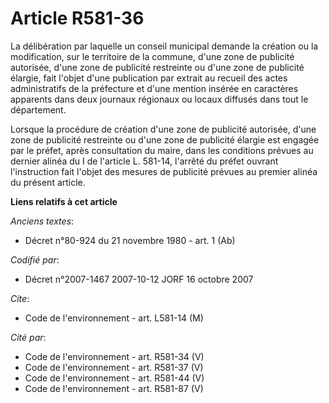 # Article R581-36

La délibération par laquelle un conseil municipal demande la création ou la modification, sur le territoire de la commune,
d'une zone de publicité autorisée, d'une zone de publicité restreinte ou d'une zone de publicité élargie, fait l'objet d'une
publication par extrait au recueil des actes administratifs de la préfecture et d'une mention insérée en caractères apparents
dans deux journaux régionaux ou locaux diffusés dans tout le département.

Lorsque la procédure de création d'une zone de publicité autorisée, d'une zone de publicité restreinte ou d'une zone de
publicité élargie est engagée par le préfet, après consultation du maire, dans les conditions prévues au dernier alinéa du I
de l'article L. 581-14, l'arrêté du préfet ouvrant l'instruction fait l'objet des mesures de publicité prévues au premier
alinéa du présent article.

**Liens relatifs à cet article**

_Anciens textes_:

  - Décret n°80-924 du 21 novembre 1980 - art. 1 (Ab)

_Codifié par_:

  - Décret n°2007-1467 2007-10-12 JORF 16 octobre 2007

_Cite_:

  - Code de l'environnement - art. L581-14 (M)

_Cité par_:

  - Code de l'environnement - art. R581-34 (V)
  - Code de l'environnement - art. R581-37 (V)
  - Code de l'environnement - art. R581-44 (V)
  - Code de l'environnement - art. R581-87 (V)
